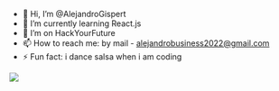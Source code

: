 - 👋 Hi, I’m @AlejandroGispert
- 🌱 I’m currently learning React.js
- 💞️ I’m on HackYourFuture
- 📫 How to reach me: by mail - alejandrobusiness2022@gmail.com
- ⚡ Fun fact: i dance salsa when i am coding



<p align="left" >
    <a href="https://www.codewars.com/users/AlejandroCoderHYF">
       <img src="https://www.codewars.com/users/AlejandroCoderHYF/badges/micro?theme=light" />
    </a>
</p>
<!---
AlejandroGispert/AlejandroGispert is a ✨ special ✨ repository because its `README.md` (this file) appears on your GitHub profile.
You can click the Preview link to take a look at your changes.
--->
